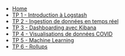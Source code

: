 * [Home](/)
* [TP 1 - Introduction à Logstash](/tps/tp-1.md)
* [TP 2 - Ingestion de données en temps réel](/tps/tp-2.md)
* [TP 3 - Dashboarding avec Kibana](/tps/tp-3.md)
* [TP 4 - Visualisations de données COVID](/tps/tp-4.md)
* [TP 5 - Machine Learning](/tps/tp-5.md)
* [TP 6 - Rollups](/tps/tp-6.md)
<!--* [TP 7 - Canvas](/tps/tp-7.md)
* [TP 8 - TP Noté](/tps/tp-note.md)
* [TP bonus 1 - Installation ELK local](/tps/tp-bonus.md)
* [TP bonus 2 - Elasticsearch queries](/tps/tp-bonus-2.md)
-->